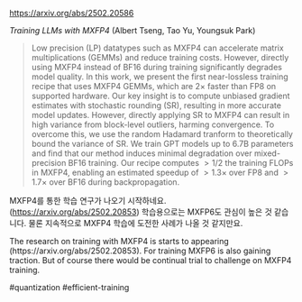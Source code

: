 https://arxiv.org/abs/2502.20586

*Training LLMs with MXFP4* (Albert Tseng, Tao Yu, Youngsuk Park)

> Low precision (LP) datatypes such as MXFP4 can accelerate matrix multiplications (GEMMs) and reduce training costs. However, directly using MXFP4 instead of BF16 during training significantly degrades model quality. In this work, we present the first near-lossless training recipe that uses MXFP4 GEMMs, which are $2\times$ faster than FP8 on supported hardware. Our key insight is to compute unbiased gradient estimates with stochastic rounding (SR), resulting in more accurate model updates. However, directly applying SR to MXFP4 can result in high variance from block-level outliers, harming convergence. To overcome this, we use the random Hadamard tranform to theoretically bound the variance of SR. We train GPT models up to 6.7B parameters and find that our method induces minimal degradation over mixed-precision BF16 training. Our recipe computes $>1/2$ the training FLOPs in MXFP4, enabling an estimated speedup of $>1.3\times$ over FP8 and $>1.7\times$ over BF16 during backpropagation.

MXFP4를 통한 학습 연구가 나오기 시작하네요. (https://arxiv.org/abs/2502.20853) 학습용으로는 MXFP6도 관심이 높은 것 같습니다. 물론 지속적으로 MXFP4 학습에 도전한 사례가 나올 것 같지만요.

<english>
The research on training with MXFP4 is starts to appearing (https://arxiv.org/abs/2502.20853). For training MXFP6 is also gaining traction. But of course there would be continual trial to challenge on MXFP4 training.
</english>

#quantization #efficient-training 
